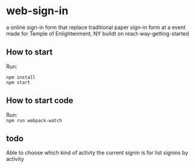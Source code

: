 
# web-sign-in
a online sign-in form that replace traditional paper sign-in form at a event  
made for Temple of Enlightenment, NY
buildt on react-way-getting-started


## How to start

Run:  
```
npm install
npm start
```

## How to start code

Run:  
`npm run webpack-watch`

## todo

Able to choose which kind of activty the current signin is for
list signins by activity